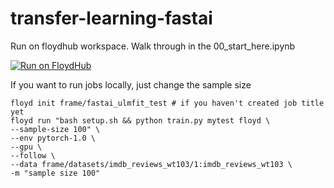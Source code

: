 # transfer-learning-fastai

Run on floydhub workspace. Walk through in the 00_start_here.ipynb

[![Run on FloydHub](https://static.floydhub.com/button/button-small.svg)](https://floydhub.com/run?template=https://github.com/frame/transfer-learning-fastai)

If you want to run jobs locally, just change the sample size

```
floyd init frame/fastai_ulmfit_test # if you haven't created job title yet
floyd run "bash setup.sh && python train.py mytest floyd \
--sample-size 100" \
--env pytorch-1.0 \
--gpu \
--follow \
--data frame/datasets/imdb_reviews_wt103/1:imdb_reviews_wt103 \
-m "sample size 100"
```
